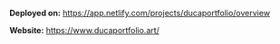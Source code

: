 **Deployed on:**
https://app.netlify.com/projects/ducaportfolio/overview

**Website:**
https://www.ducaportfolio.art/


